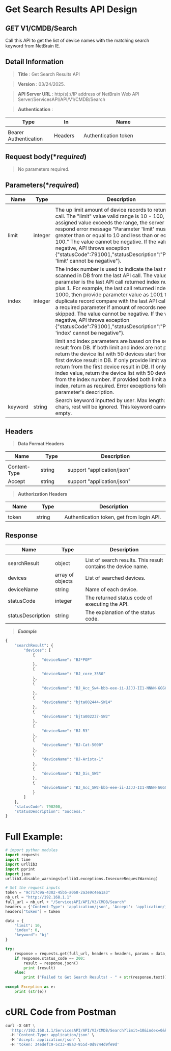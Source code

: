 
# Get Search Results API Design

## ***GET*** V1/CMDB/Search
Call this API to get the list of device names with the matching search keyword from NetBrain IE.

## Detail Information

> **Title** : Get Search Results API<br>

> **Version** : 03/24/2025.

> **API Server URL** : http(s)://IP address of NetBrain Web API Server/ServicesAPI/API/V1/CMDB/Search

> **Authentication** : 

|**Type**|**In**|**Name**|
|------|------|------|
|<img width=100/>|<img width=100/>|<img width=500/>|
|Bearer Authentication| Headers | Authentication token | 

## Request body(****required***)

>No parameters required.

## Parameters(****required***)
|**Name**|**Type**|**Description**|
|------|------|------|
|<img width=100/>|<img width=100/>|<img width=500/>|
|limit|integer|The up limit amount of device records to return per API call. The "limit" value valid range is 10 - 100, if the assigned value exceeds the range, the server will respond error message "Parameter 'limit' must be greater than or equal to 10 and less than or equal to 100." The value cannot be negative. If the value is negative, API throws exception {"statusCode":791001,"statusDescription":"Parameter 'limit' cannot be negative"}. |
|index|integer|The index number is used to indicate the last record scanned in DB from the last API call. The value of this parameter is the last API call returned index number plus 1. For example, the last call returned index is 1000, then provide parameter value as 1001 to avoid duplicate record compare with the last API call. This is a required parameter if amount of records need to be skipped. The value cannot be negative. If the value is negative, API throws exception {"statusCode":791001,"statusDescription":"Parameter 'index' cannot be negative"}. |
|||limit and index parameters are based on the search result from DB. If both limit and index are not provided, return the device list with 50 devices start from the first device result in DB. If only provide limit value, return from the first device result in DB. If only provide index value, return the device list with 50 devices start from the index number. If provided both limit and index, return as required. Error exceptions follow each parameter's description. |
|keyword|string|Search keyword inputted by user. Max length: 10 chars, rest will be ignored. This keyword cannot be empty. |

<!-- |type|integer|Search type, device search value is 1. Other values can be considered for expansion in the future. | -->

## Headers

> **Data Format Headers**

|**Name**|**Type**|**Description**|
|------|------|------|
|<img width=100/>|<img width=100/>|<img width=500/>|
| Content-Type | string  | support "application/json" |
| Accept | string  | support "application/json" |

> **Authorization Headers**

|**Name**|**Type**|**Description**|
|------|------|------|
|<img width=100/>|<img width=100/>|<img width=500/>|
| token | string  | Authentication token, get from login API. |

## Response

|**Name**|**Type**|**Description**|
|------|------|------|
|<img width=100/>|<img width=100/>|<img width=500/>|
|searchResult| object | List of search results. This result contains the device name.|
|devices| array of objects | List of searched devices. |
|deviceName| string | Name of each device. |
|statusCode| integer | The returned status code of executing the API.  |
|statusDescription| string | The explanation of the status code.  |

> ***Example***

```python
{
    "searchResult": {
        "devices": [
            {
                "deviceName": "BJ*POP"
            },
            {
                "deviceName": "BJ_core_3550"
            },
            {
                "deviceName": "BJ_Acc_Sw4-bbb-eee-ii-JJJJ-II1-NNNN-GGGGG-000-BBBBB-0OOO-SSS18"
            },
            {
                "deviceName": "bjta002444-SW14"
            },
            {
                "deviceName": "bjta002237-SW2"
            },
            {
                "deviceName": "BJ-R3"
            },
            {
                "deviceName": "BJ-Cat-5000"
            },
            {
                "deviceName": "BJ-Arista-1"
            },
            {
                "deviceName": "BJ_Dis_SW2"
            },
            {
                "deviceName": "BJ_Acc_SW2-bbb-eee-ii-JJJJ-II1-NNNN-GGGGG-000-BBBBB-0OOO-SSS18-TTTT-OOOO0-NNNNNN-MMM-DDDD-UUUUUo-KKKK-MMMM-RRRR-EEEEE-TTTT99999999999999999999999999999999999ddd-MMM-JJJJ-II1-NNNN-GGGGG-000-BBBBB-0OOO-SSS18-TTT"
            }
        ]
    },
    "statusCode": 790200,
    "statusDescription": "Success."
}
```

# Full Example:
```python
# import python modules 
import requests
import time
import urllib3
import pprint
import json
urllib3.disable_warnings(urllib3.exceptions.InsecureRequestWarning)

# Set the request inputs
token = "9c717c9a-4302-45b5-a068-2a3e9c4ea1a3"
nb_url = "http://192.168.1.1"
full_url = nb_url + "/ServicesAPI/API/V3/CMDB/Search"
headers = {'Content-Type': 'application/json', 'Accept': 'application/json'}
headers["token"] = token

data = {
    "limit": 10,
    "index": 0,
    "keyword": "bj"
}

try:
    response = requests.get(full_url, headers = headers, params = data, verify = False)
    if response.status_code == 200:
        result = response.json()
        print (result)
    else:
        print ("Failed to Get Search Results! - " + str(response.text))
    
except Exception as e:
    print (str(e)) 
```

# cURL Code from Postman

```python
curl -X GET \
  'http://192.168.1.1/ServicesAPI/API/V3/CMDB/Search?limit=10&index=0&keyword=bj' \
  -H 'Content-Type: application/json' \
  -H 'Accept: application/json' \
  -H 'token: 34edefc9-5c33-48a3-955d-0d9744d9fe9d'
```